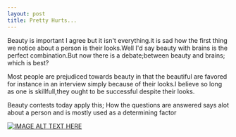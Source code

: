 ```yaml
---
layout: post
title: Pretty Hurts...
---
```



Beauty is important I agree but it isn't everything.it is sad how the first thing we notice about a person is their looks.Well I'd say beauty with brains is the perfect combination.But now there is a debate;between beauty and brains; which is best?


Most people are prejudiced towards beauty in that the beautiful are favored for instance in an interview simply because of their looks.I believe so long as one is skillfull,they ought to be successful despite their looks.

Beauty contests today apply this; How the questions are answered says alot about a person and is mostly used as a determining factor

[![IMAGE ALT TEXT HERE](http://img.youtube.com/vi/YOUTUBE_VIDEO_ID_HERE/0.jpg)](https://youtu.be/PfLA_4wxJbQ)